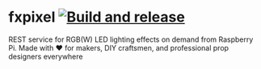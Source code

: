 # fxpixel [![Build and release](https://github.com/danesparza/fxpixel/actions/workflows/release.yaml/badge.svg)](https://github.com/danesparza/fxpixel/actions/workflows/release.yaml)
REST service for RGB(W) LED lighting effects on demand from Raspberry Pi. Made with ❤️ for makers, DIY craftsmen, and professional prop designers everywhere
